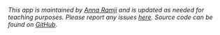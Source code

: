 *This app is maintained by [Anna Ramji](https://annaramji.github.io/) and is updated as needed for teaching purposes. Please report any issues [here](https://github.com/samanthacsik/EDS430-shiny-app/issues). Source code can be found on [GitHub](https://github.com/samanthacsik/EDS430-shiny-app).*